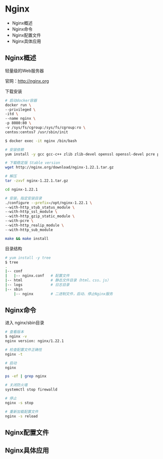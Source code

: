 # Nginx

- Nginx概述
- Nginx命令
- Nginx配置文件
- Nginx具体应用

## Nginx概述

轻量级的Web服务器

官网：http://nginx.org

下载安装

```bash
# 启动docker容器
docker run \
--privileged \
-itd \
--name nginx \
-p 8080:80 \
-v /sys/fs/cgroup:/sys/fs/cgroup:ro \
centos:centos7 /usr/sbin/init

$ docker exec -it nginx /bin/bash

# 安装依赖
yum install -y gcc gcc-c++ zlib zlib-devel openssl openssl-devel pcre pcre-devel

# 下载稳定版 Stable version
wget http://nginx.org/download/nginx-1.22.1.tar.gz

# 解压
tar -zxvf nginx-1.22.1.tar.gz

cd nginx-1.22.1

# 安装，指定安装目录
./configure --prefix=/opt/nginx-1.22.1 \
--with-http_stub_status_module \
--with-http_ssl_module \
--with-http_gzip_static_module \
--with-pcre \
--with-http_realip_module \
--with-http_sub_module

make && make install
```

目录结构

```bash
# yum install -y tree
$ tree
.
|-- conf
|   |-- nginx.conf   # 配置文件
|-- html             # 静态文件目录（html、css、js）
|-- logs             # 日志目录
|-- sbin
    |-- nginx        # 二进制文件，启动、停止Nginx服务
```

## Nginx命令

进入 nginx/sbin目录

```bash
# 查看版本
$ nginx -v
nginx version: nginx/1.22.1

# 检查配置文件正确性
nginx -t

# 启动
nginx

ps -ef | grep nginx

# 关闭防火墙
systemctl stop firewalld

# 停止
nginx -s stop

# 重新加载配置文件
nginx -s reload
```

## Nginx配置文件
## Nginx具体应用